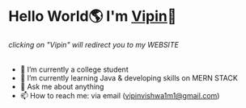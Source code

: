 # Hello World🌎 I'm [Vipin](https://vipin-dev.vercel.app/)👋
###### <p font-size="10px" align="left">clicking on "Vipin" will redirect you to my WEBSITE </p>

- 🔭 I’m currently a college student
- 🌱 I’m currently learning Java &  developing skills on MERN STACK
- 💬 Ask me about anything
- 📫 How to reach me: via email (vipinvishwa1m1@gmail.com)
<!-- 
<div>
  <img align="left" width="45%" src="https://github-readme-stats.vercel.app/api?username=Vipin675&show_icons=true&theme=radical"/>
  <img align="center" width="45%" src="https://github-readme-stats.vercel.app/api/top-langs/?username=Vipin675&layout=compact"/>
</div> -->


